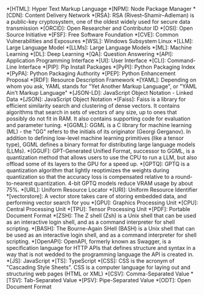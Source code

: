 *[HTML]: Hyper Text Markup Language
*[NPM]: Node Package Manager
*[CDN]: Content Delivery Network
*[RSA]: RSA (Rivest–Shamir–Adleman) is a public-key cryptosystem, one of the oldest widely used for secure data transmission
*[ORCID]: Open Researcher and Contributor ID
*[OSI]: Open Source Initiative
*[FSF]: Free Software Foundation
*[CVE]: Common Vulnerabilities and Exposures
*[WSL]: Windows Subsystem Linux
*[LLM]: Large Language Model
*[LLMs]: Large Language Models
*[ML]: Machine Learning
*[DL]: Deep Learning
*[QA]: Question Answering
*[API]: Application Programming Interface
*[UI]: User Interface
*[CLI]: Command-Line Interface
*[PIP]: Pip Install Packages
*[PyPI]: Python Packaging Index
*[PyPA]: Python Packaging Authority
*[PEP]: Python Enhancement Proposal
*[RDF]: Resource Description Framework
*[YAML]: Depending on whom you ask, YAML stands for "Yet Another Markup Language", or "YAML Ain't Markup Language"
*[JSON-LD]: JavaScript Object Notation - Linked Data
*[JSON]: JavaScript Object Notation
*[Faiss]: Faiss is a library for efficient similarity search and clustering of dense vectors. It contains algorithms that search in sets of vectors of any size, up to ones that possibly do not fit in RAM. It also contains supporting code for evaluation and parameter tuning.
*[GGML]: GGML is a C library for machine learning (ML) - the "GG" refers to the initials of its originator (Georgi Gerganov). In addition to defining low-level machine learning primitives (like a tensor type), GGML defines a binary format for distributing large language models (LLMs).
*[GGUF]: GPT-Generated Unified Format, successor to GGML, is a quantization method that allows users to use the CPU to run a LLM, but also offload some of its layers to the GPU for a speed up.
*[GPTQ]: GPTQ is a quantization algorithm that lightly reoptimizes the weights during quantization so that the accuracy loss is compensated relative to a round-to-nearest quantization. 4-bit GPTQ models reduce VRAM usage by about 75%.
*[URL]: Uniform Resource Locator
*[URI]: Uniform Resource Identifier
*[vectorstore]: A vector store takes care of storing embedded data, and performing vector search for you
*[GPU]: Graphics Processing Unit
*[CPU]: Central Processing Unit
*[TPU]: Tensor Processing Unit
*[PDF]: Portable Document Format
*[ZSH]: The Z shell (Zsh) is a Unix shell that can be used as an interactive login shell, and as a command interpreter for shell scripting.
*[BASH]: The Bourne-Again SHell (BASH) is a Unix shell that can be used as an interactive login shell, and as a command interpreter for shell scripting.
*[OpenAPI]: OpenAPI, formerly known as Swagger, is a specification language for HTTP APIs that defines structure and syntax in a way that is not wedded to the programming language the API is created in.
*[JS]: JavaScript
*[TS]: TypeScript
*[CSS]: CSS is the acronym of "Cascading Style Sheets". CSS is a computer language for laying out and structuring web pages (HTML or XML)
*[CSV]: Comma-Separated Value
*[TSV]: Tab-Separated Value
*[PSV]: Pipe-Separated Value
*[ODT]: Open Document Format
